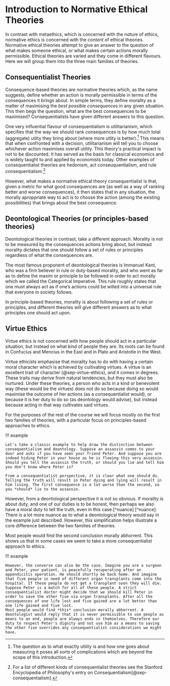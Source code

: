 # Introduction to Normative Ethical Theories

In contrast with metaethics, which is concerned with the *nature* of ethics, normative ethics is concerned with the *content* of ethical theories. Normative ethical theories attempt to give an answer to the question of what makes someone ethical, or what makes certain actions morally permissible.
Ethical theories are varied and they come in different flavours. Here we will group them into the three main families of theories.

## Consequentialist Theories
Consequence-based theories are normative theories which, as the name suggests, define whether an action is morally permissible in terms of the consequences it brings about. In simple terms, they define morality as a matter of maximising the *best possible consequences* in any given situation.
This then begs the question, what are the best consequences to be maximised? Consequentialists have given different answers to this question.

One very influential flavour of consequentialism is utilitarianism, which specifies that the way we should rank consequences is by how much total (aggregate) utlity they bring about (where more utlity is better).[^utility] This means that when confronted with a decision, utilitarianism will tell you to choose whichever action maximises overall utility. This theory's practical impact is not to be discounted. It has served as the basis for classical economics and is widely taught to and applied by economists today. Other examples of consequentialist theories are hedonism, act conseuquentialism, and rule consequentialism.[^kinds]
[^utility]: The question as to what exactly utility is and how one goes about measuring it poses all sorts of complications which are beyond the scope of this introduction.
[^kinds]: For a list of different kinds of consequentialist theories see the Stanford Encyclopedia of Philosophy's entry on Consequentialism[@sep-consequentialism].

However, what makes a normative ethical theory consequentialist is that, given a metric for what good consequences are (as well as a way of ranking better and worse  consequences), it then states that in any situation, the morally aproppriate way to act is to choose the action (among the existing possibilities) that brings about the best consequence.

## Deontological Theories (or principles-based theories)

Deontological theories in contrast, take a different approach. Morality is not to be measured by the consequences actions bring about, but instead morality dictates that one should follow a set of rules or principles regardless of what the consequences are. 

The most famous proponent of deontological theories is Immanuel Kant, who was a firm believer in rule or duty-based morality, and who went as far as to define the maxim or principle to be followed in order to act morally which we called the Categorical Imperative. This rule roughly states that one must always act as if one’s actions could be willed into a universal rule that everyone in society follows. 

In principle-based theories, morality is about following a set of rules or principles, and different theories will give different answers as to what principles one should act upon.

## Virtue Ethics

Virtue ethics is not concerned with how people should act in a particular situation, but instead on what *kind* of people they are. Its roots can be found in Confucius and Mencius in the East and in Plato and Aristotle in the West. 

Virtue ethicists emphasise that morality has to do with having a certain moral character which is achieved by cultivating virtues. A virtue is an excellent trait of character (@sep-virtue-ethics), and it comes in degrees. These traits may derive from natural tendencies, but they must also be nurtured. Under these theories, a person who acts in a kind or benevolent way (these would be the virtues) does not do so because doing so would maximise the outcome of her actions (as a consequentialist would), or because it is her duty to do so (as deontology would advise), but instead because acting in that way cultivates said virtues.

For the purposes of the rest of the course we will focus mostly on the first two families of theories, with a particular focus on principles-based approaches to ethics.

!!! example

    Let's take a classic example to help draw the distinction between consequentialism and deontology. Suppose an assassin comes to your door and asks if you have seen your friend Peter. And suppose you are indeed hiding Peter in your house as he is fleeing this very assassin. Should you tell the assassin the truth, or should you lie and tell him you don't know where Peter is?
 
    From a consequentialist perspective, it is clear what one should do. Telling the truth will result in Peter dying and lying will result in him living. The first consequence is a lot worse than the second, so you *should* lie to the assassin.
However, from a deontological perspective it is not so obvious. If morality is about duty, and one of our duties is to be honest, then perhaps we also have a moral duty to tell the truth, even in this case.[^nuance]
    [^nuance]: There is a lot more nuance as to what a deontological theory would say in the example just described. However, this simplification helps illustrate a core difference between the two families of theories.


Most people would find the second conclusion morally abhorrent. This shows us that in some cases we seem to take a more consequentialist approach to ethics.

!!! example

    However, the converse can also be the case. Imagine you are a surgeon and Peter, your patient, is peacefully recuperating after an appendicitis operation. He should shortly be back home. And imagine that five people in need of different organ transplants come into the hospital. If these people do not get a transplant soon they will die. Suppose Peter is a match for all of these people. A strict consequentialist doctor might decide that we should kill Peter in order to save the other five via organ transplants. After all the consequences of one life lost and five gained are a lot better than one life gained and five lost. 
    Most people would find *this* conclusion morally abhorrent. A deontologist would reply that it is never permissible to use people as means to an end, people are always ends in themselves. Therefore our duty to respect Peter's dignity and not use him as a means to saving the other five overrides any consequentialist considerations we might have.
